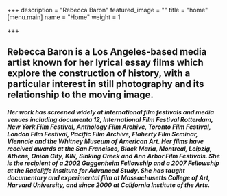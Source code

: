 +++
description = "Rebecca Baron"
featured_image = ""
title = "home"
[menu.main]
name = "Home"
weight = 1

+++
## Rebecca Baron is a Los Angeles-based media artist known for her lyrical essay films which explore the construction of history, with a particular interest in still photography and its relationship to the moving image.

##### Her work has screened widely at international film festivals and media venues including documenta 12, International Film Festival Rotterdam, New York Film Festival, Anthology Film Archive, Toronto Film Festival, London Film Festival, Pacific Film Archive, Flaherty Film Seminar, Viennale and the Whitney Museum of American Art. Her films have received awards at the San Francisco, Black Maria, Montreal, Leipzig, Athens, Onion City, KIN, Sinking Creek and Ann Arbor Film Festivals. She is the recipient of a 2002 Guggenheim Fellowship and a 2007 Fellowship at the Radcliffe Institute for Advanced Study. She has taught documentary and experimental film at Massachusetts College of Art, Harvard University, and since 2000 at California Institute of the Arts.